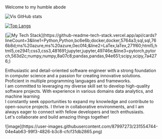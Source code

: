 Welcome to my humble abode

![Vis GitHub stats](https://github-readme-stats.vercel.app/api?username=ViSharma99&show_icons=true&theme=dracula)

[![Top Langs](https://github-readme-stats.vercel.app/api/top-langs/?username=ViSharma99&hide_progress=true)](https://github.com/anuraghazra/github-readme-stats)

[![My Tech Stack](https://github-readme-tech-stack.vercel.app/api/cards?lineCount=3&line1=Python,Python,bc6e6b;docker,docker,5764a3;sql,sql,766b8d;ms%20azure,ms%20azure,0ec0f4;&line2=LaTex,laTex,271f60;html5,html5,ce2941;css3,css3,481691;jupyter,jupyter,49746e;&line3=pytorch,pytorch,563d2c;numpy,numpy,8a07c8;pandas,pandas,94e651;scipy,scipy,7a4276;)](https://github-readme-tech-stack.vercel.app/api/cards?lineCount=3&line1=Python,Python,bc6e6b;docker,docker,5764a3;sql,sql,766b8d;ms%20azure,ms%20azure,0ec0f4;&line2=LaTex,laTex,271f60;html5,html5,ce2941;css3,css3,481691;jupyter,jupyter,49746e;&line3=pytorch,pytorch,563d2c;numpy,numpy,8a07c8;pandas,pandas,94e651;scipy,scipy,7a4276;)
<p>
Enthusiastic and detail-oriented software engineer with a strong foundation in computer science and a passion for creating innovative solutions. Proficient in multiple programming languages and frameworks. </br> 
I am committed to leveraging my diverse skill set to develop high-quality software projects. With experience in various domains data analytics, and machine learning </br> 
I constantly seek opportunities to expand my knowledge and contribute to open-source projects. I thrive in collaborative environments, and I am always eager to connect with fellow developers and tech enthusiasts. 
</br>
Let's collaborate and build amazing things together!</p>
![image](https://user-images.githubusercontent.com/87997273/231554744-04e4ab63-99f3-4826-b3c8-cfcf31db2865.png)

